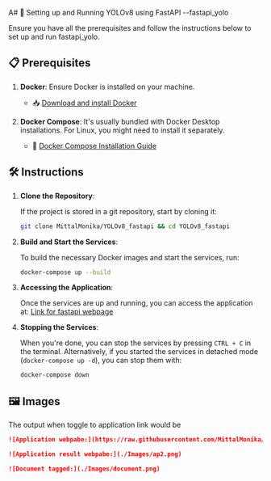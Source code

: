 A# 🚀 Setting up and Running YOLOv8 using FastAPI --fastapi_yolo

Ensure you have all the prerequisites and follow the instructions below to set up and run fastapi_yolo.

## 📋 Prerequisites

1. **Docker**: Ensure Docker is installed on your machine.
   - 📥 [Download and install Docker](https://www.docker.com/get-started)
   
2. **Docker Compose**: It's usually bundled with Docker Desktop installations. For Linux, you might need to install it separately.
   - 📖 [Docker Compose Installation Guide](https://docs.docker.com/compose/install/)

## 🛠️ Instructions

1. **Clone the Repository**: 
   
   If the project is stored in a git repository, start by cloning it:
   ```bash
   git clone MittalMonika/YOLOv8_fastapi && cd YOLOv8_fastapi
   ```

2. **Build and Start the Services**: 

   To build the necessary Docker images and start the services, run:
   ```bash
   docker-compose up --build
   ```

3. **Accessing the Application**: 

   Once the services are up and running, you can access the application at:
   [Link for fastapi webpage](http://127.0.0.1:8080/docs#/default/process_pdf_process_pdf__post)
   

4. **Stopping the Services**: 

   When you're done, you can stop the services by pressing `CTRL + C` in the terminal. Alternatively, if you started the services in detached mode (`docker-compose up -d`), you can stop them with:
   ```bash
   docker-compose down
   ```

## 🖼️ Images
The output when toggle to application link would be 
```markdown
![Application webpabe:](https://raw.githubusercontent.com/MittalMonika/YOLOv8_fastapi/blob/main/Images/api1.png)
```
```markdown
![Application result webpabe:](./Images/ap2.png)
```
```markdown
![Document tagged:](./Images/document.png)
```



